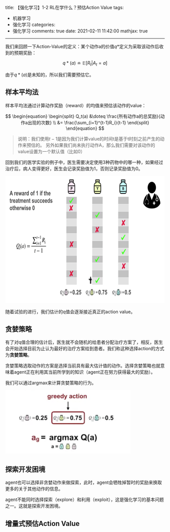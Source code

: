 title: 【强化学习】1-2 RL在学什么？预估Action Value
tags:
  - 机器学习
  - 强化学习
categories:
  - 强化学习
comments: true
date: 2021-02-11 11:42:00
mathjax: true
---

我们来回顾一下Action-Value的定义：某个动作a的价值$q*$定义为采取该动作后收到的预期奖励：

$$
q*(a) \doteq \mathbb{E}[R_t|A_t=a] 
$$

由于$q*(a)$是未知的，所以我们需要预估它。

## 样本平均法

样本平均法通过计算动作奖励（reward）的均值来预估该动作的value：

$$
\begin{equation}
\begin{split}
 Q_t(a) &\doteq \frac{所有动作a的总奖励}{动作a出现的次数}  \\
         &= \frac{\sum_{i=1}^{t-1}R_i}{t-1} 
\end{split}
\end{equation}
$$

> 说明：我们使用$t-1$是因为我们计算value的时间t是基于t时刻之前产生的动作来预估的。
> 另外如果我们尚未执行动作A，那么我们需要对该动作的value设置为一个默认值（比如0）

回到我们的医学实验的例子中，医生需要决定使用3种药物中的哪一种，如果经过治疗后，病人变得更好，医生会记录奖励值为1，否则记录奖励值为0。

<img src="/img/rl_21_02_11/06.png" height=400 />

随着试验的进行，我们估计的q值会逐渐接近真正的action value。

## 贪婪策略

有了对q值合理的估计后，医生就不会随机的给患者分配治疗方案了，相反，医生会开始选择目前为止认为最好的治疗方案给到患者。我们称这种选择action的方式为**贪婪策略**。

贪婪策略选取动作的方案是选择当前具有最大估计值的动作。选择贪婪策略也就意味着agent正在利用其当前所学到的知识（agent正在努力获得最大的奖励）。

我们可以通过argmax来计算贪婪策略的行为。

<img src="/img/rl_21_02_11/07.png" height=200 />

## 探索开发困境

agent也可以选择非贪婪动作来做探索，此时，agent会牺牲掉暂时的奖励来换取更多的关于其他动作的信息。

agent不能同时选择探索（explore）和利用（exploit），这是强化学习的基本问题之一。这就是探索开发困境。

## 增量式预估Action Value

